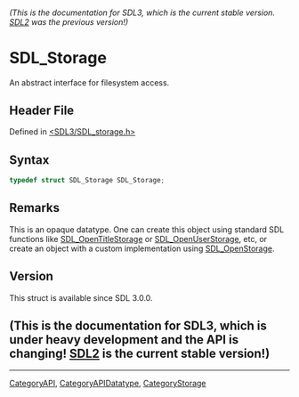 ###### (This is the documentation for SDL3, which is the current stable version. [SDL2](https://wiki.libsdl.org/SDL2/) was the previous version!)
# SDL_Storage

An abstract interface for filesystem access.

## Header File

Defined in [<SDL3/SDL_storage.h>](https://github.com/libsdl-org/SDL/blob/main/include/SDL3/SDL_storage.h)

## Syntax

```c
typedef struct SDL_Storage SDL_Storage;
```

## Remarks

This is an opaque datatype. One can create this object using standard SDL
functions like [SDL_OpenTitleStorage](SDL_OpenTitleStorage) or
[SDL_OpenUserStorage](SDL_OpenUserStorage), etc, or create an object with a
custom implementation using [SDL_OpenStorage](SDL_OpenStorage).

## Version

This struct is available since SDL 3.0.0.

## (This is the documentation for SDL3, which is under heavy development and the API is changing! [SDL2](https://wiki.libsdl.org/SDL2/) is the current stable version!)



----
[CategoryAPI](CategoryAPI), [CategoryAPIDatatype](CategoryAPIDatatype), [CategoryStorage](CategoryStorage)

